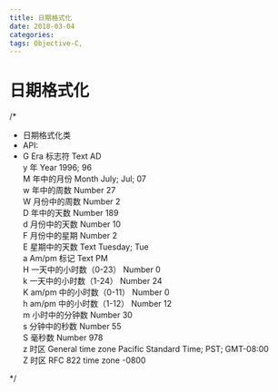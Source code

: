 ```yaml
---
title: 日期格式化
date: 2018-03-04
categories:
tags: Objective-C,
---
```


#  日期格式化

/*
 * 日期格式化类
 * API:
 * G  Era 标志符  Text  AD  
y  年  Year  1996; 96  
M  年中的月份  Month  July; Jul; 07  
w  年中的周数  Number  27  
W  月份中的周数  Number  2  
D  年中的天数  Number  189  
d  月份中的天数  Number  10  
F  月份中的星期  Number  2  
E  星期中的天数  Text  Tuesday; Tue  
a  Am/pm 标记  Text  PM  
H  一天中的小时数（0-23）  Number  0  
k  一天中的小时数（1-24）  Number  24  
K  am/pm 中的小时数（0-11）  Number  0  
h  am/pm 中的小时数（1-12）  Number  12  
m  小时中的分钟数  Number  30  
s  分钟中的秒数  Number  55  
S  毫秒数  Number  978  
z  时区  General time zone  Pacific Standard Time; PST; GMT-08:00  
Z  时区  RFC 822 time zone  -0800  

 */
